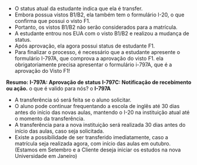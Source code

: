 - O status atual da estudante indica que ela é transfer.
- Embora possua vistos B1/B2, ela também tem o formulário I-20, o que confirma que possui o visto F1.
- Portanto, os vistos B1/B2 não serão considerados para a matrícula.
- A estudante entrou nos EUA com o visto B1/B2 e realizou a mudança de status.
- Após aprovação, ela agora possui status de estudante F1.
- Para finalizar o processo, é necessário que a estudante apresente o formulário I-797A, que comprova a aprovação do visto F1.
  ela obrigatoriamente precisa apresentar o formulário i-797A, que é a aprovação do Visto F1!


**Resumo:** 
**I-797A: Aprovação de status**
**I-797C: Notificação de recebimento ou ação.**
o que é valido para nós? o **I-797A**


- A transferência só será feita se o aluno solicitar.
- O aluno pode continuar frequentando a escola de inglês até 30 dias antes do início das novas aulas, mantendo o I-20 na instituição atual até o momento da transferência.
- A transferência para a nova instituição será realizada 30 dias antes do início das aulas, caso seja solicitada.
- Existe a possibilidade de ser transferido imediatamente, caso a matrícula seja realizada agora, com início das aulas em outubro. (Estamos em Setembro e a Cliente deseja iniciar os estudos na nova Universidade em Janeiro)

